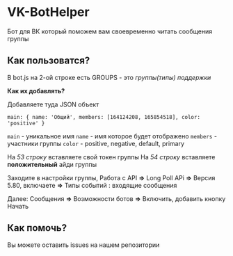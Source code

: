 # VK-BotHelper
Бот для ВК который поможем вам своевременно читать сообщения группы

## Как пользоватся?

В bot.js на 2-ой строке есть GROUPS - это <i>группы(типы) поддержки</i>

<b>Как их добавлять?</b>

Добавляете туда JSON объект

`main: {
		name: 'Общий',
		members: [164124208, 165854518],
		color: 'positive'
	}`

`main` - уникальное имя
`name` - имя которое будет отображено
`members` - участники группы
`color` - positive, negative, default, primary

На <i>53 строку</i> вставляете свой токен группы
На <i>54 строку</i> вставляете <b>положительный</b> айди группы

Заходите в настройки группы, Работа с API <b>=></b> Long Poll APi <b>=></b> Версия 5.80, включаете <b>=></b> Типы событий : входящие сообщения

Далее: Сообщения <b>=></b> Возможности ботов <b>=></b> Включить, добавить кнопку Начать

## Как помочь?

Вы можете оставить issues на нашем репозитории